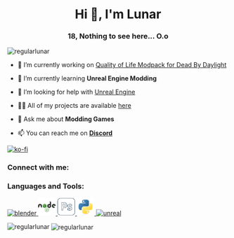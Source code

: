 <h1 align="center">Hi 👋, I'm Lunar</h1>
<h3 align="center">18, Nothing to see here... O.o </h3>

<p align="left"> <img src="https://komarev.com/ghpvc/?username=regularlunar&label=Profile%20views&color=0e75b6&style=flat" alt="regularlunar" /> </p>

- 🔭 I’m currently working on [Quality of Life Modpack for Dead By Daylight](https://github.com/RegularLunar/Quality-Of-Life)

- 🌱 I’m currently learning **Unreal Engine Modding**

- 🤝 I’m looking for help with [Unreal Engine](https://www.unrealengine.com/en-US)

- 👨‍💻 All of my projects are available [here](https://github.com/RegularLunar?tab=repositories)

- 💬 Ask me about **Modding Games**

- 📫 You can reach me on **[Discord](https://discord.gg/d4AXRU8aGF)**

[![ko-fi](https://ko-fi.com/img/githubbutton_sm.svg)](https://ko-fi.com/Z8Z5TRISN)

<h3 align="left">Connect with me:</h3>
<p align="left">
</p>

<h3 align="left">Languages and Tools:</h3>
<p align="left"> <a href="https://www.blender.org/" target="_blank" rel="noreferrer"> <img src="https://download.blender.org/branding/community/blender_community_badge_white.svg" alt="blender" width="40" height="40"/> </a> <a href="https://nodejs.org" target="_blank" rel="noreferrer"> <img src="https://raw.githubusercontent.com/devicons/devicon/master/icons/nodejs/nodejs-original-wordmark.svg" alt="nodejs" width="40" height="40"/> </a> <a href="https://www.photoshop.com/en" target="_blank" rel="noreferrer"> <img src="https://raw.githubusercontent.com/devicons/devicon/master/icons/photoshop/photoshop-line.svg" alt="photoshop" width="40" height="40"/> </a> <a href="https://www.python.org" target="_blank" rel="noreferrer"> <img src="https://raw.githubusercontent.com/devicons/devicon/master/icons/python/python-original.svg" alt="python" width="40" height="40"/> </a> <a href="https://unrealengine.com/" target="_blank" rel="noreferrer"> <img src="https://raw.githubusercontent.com/kenangundogan/fontisto/036b7eca71aab1bef8e6a0518f7329f13ed62f6b/icons/svg/brand/unreal-engine.svg" alt="unreal" width="40" height="40"/> </a> </p>

<p><img align="left" src="https://github-readme-stats.vercel.app/api/top-langs?username=regularlunar&show_icons=true&locale=en&layout=compact" alt="regularlunar" /></p>

<p>&nbsp;<img align="center" src="https://github-readme-stats.vercel.app/api?username=regularlunar&show_icons=true&locale=en" alt="regularlunar" /></p>
